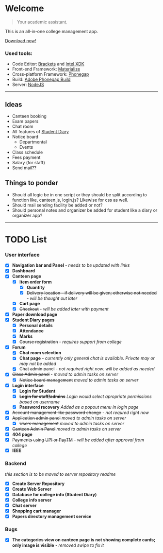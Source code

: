 # Welcome

> Your academic assistant.

This is an all-in-one college management app.

[Download now!](https://build.phonegap.com/apps/2640917)

### Used tools:

* Code Editor: [Brackets](http://brackets.io) and [Intel XDK](https://software.intel.com/en-us/intel-xdk)
* Front-end Framework: [Materialize](http://materializecss.com)
* Cross-platform Framework: [Phonegap](http://phonegap.com/)
* Build: [Adobe Phonegap Build](https://build.phonegap.com/)
* Server: [NodeJS](https://nodejs.org/)

***

## Ideas

* Canteen booking
* Exam papers
* Chat room
* All features of [Student Diary](https://play.google.com/store/apps/details?id=com.iitms.sdraisoni)
* Notice board
  * Departmental
  * Events
* Class schedule
* Fees payment
* Salary (for staff)
* Send mail??

## Things to ponder

* Should all logic be in one script or they should be split according to function like, canteen.js, login.js? Likewise for css as well.
* Should mail sending facility be added or not?
* Should personal notes and organizer be added for student like a diary or organizer app?

***

# TODO List

### User interface

* [x] **Navigation bar and Panel** - _needs to be updated with links_
* [x] **Dashboard**
* [x] **Canteen page**
  * [x] **Item order form**
    * [x] **Quantity**
	* [x] ~~Delivery location - if delivery will be given; otherwise not needed~~ - _will be thought out later_
  * [x] **Cart page**
  * [x] ~~Checkout~~ - _will be added later with payment_
* [x] **Paper download page**
* [x] **Student Diary pages**
  * [x] **Personal details**
  * [x] **Attendance**
  * [x] **Marks**
  * [x] ~~Course registration~~ - _requires support from college_
* [x] **Forum**
  * [x] **Chat room selection**
  * [x] **Chat page** - _currently only general chat is available. Private may or may not be added_
  * [x] ~~Chat admin panel~~ - _not required right now. will be added as needed_
* [x] ~~Class Admin panel~~ - _moved to admin tasks on server_
  * [x] ~~Notice board management~~ _moved to admin tasks on server_
* [x] **Login interface**
  * [x] **Login for Student**
  * [x] ~~**Login for staff/admins**~~ _Login would select apropriate permissions based on username_
  * [x] **Password recovery** _Added as a popout menu in login page_
* [x] ~~Account management like password change~~ - _not requred right now_
* [x] ~~Application admin panel~~ _moved to admin tasks on server_
  * [x] ~~Users management~~ _moved to admin tasks on server_
* [x] ~~Canteen Admin Panel~~ _moved to admin tasks on server_
* [x] **404 page**
* [x] ~~Payments using [UPI](https://en.wikipedia.org/wiki/Unified_Payments_Interface) or [PayTM](http://paytm.com)~~ - _will be added after approval from college_
* [x] **IEEE**

### Backend
_this section is to be moved to server repository readme_

* [x] **Create Server Repository**
* [x] **Create Web Server**
* [x] **Database for college info (Student Diary)**
* [x] **College info server**
* [x] **Chat server**
* [x] **Shopping cart manager**
* [x] **Papers directory management service**

### Bugs

* [x] **The categories view on canteen page is not showing complete cards; only image is visible** - _removed swipe to fix it_